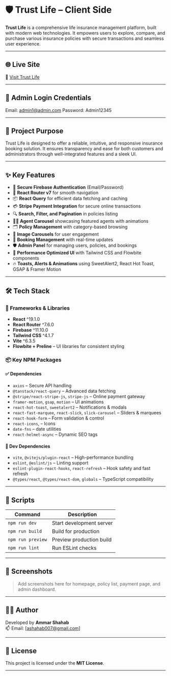 # 🛡️ Trust Life – Client Side

**Trust Life** is a comprehensive life insurance management platform, built with modern web technologies. It empowers users to explore, compare, and purchase various insurance policies with secure transactions and seamless user experience.

---

## 🌐 Live Site

🔗 [Visit Trust Life](https://your-trust-life-client.web.app)

---

## 🔐 Admin Login Credentials

Email: admin1@admin.com
Password: Admin12345

---

## 🎯 Project Purpose

Trust Life is designed to offer a reliable, intuitive, and responsive insurance booking solution. It ensures transparency and ease for both customers and administrators through well-integrated features and a sleek UI.

---

## ✨ Key Features

- 🔐 **Secure Firebase Authentication** (Email/Password)
- 🧭 **React Router v7** for smooth navigation
- 📦 **React Query** for efficient data fetching and caching
- 💳 **Stripe Payment Integration** for secure online transactions
- 🔍 **Search, Filter, and Pagination** in policies listing
- 🧑‍💼 **Agent Carousel** showcasing featured agents with animations
- 🗂️ **Policy Management** with category-based browsing
- 🎠 **Image Carousels** for user engagement
- 📅 **Booking Management** with real-time updates
- 🛡️ **Admin Panel** for managing users, policies, and bookings
- 🚀 **Performance Optimized UI** with Tailwind CSS and Flowbite components
- 🔥 **Toasts, Alerts & Animations** using SweetAlert2, React Hot Toast, GSAP & Framer Motion

---

## 🛠️ Tech Stack

### 🧩 Frameworks & Libraries

- **React** ^19.1.0
- **React Router** ^7.6.0
- **Firebase** ^11.10.0
- **Tailwind CSS** ^4.1.7
- **Vite** ^6.3.5
- **Flowbite + Preline** – UI libraries for consistent styling

### 📦 Key NPM Packages

#### ✅ Dependencies

- `axios` – Secure API handling
- `@tanstack/react-query` – Advanced data fetching
- `@stripe/react-stripe-js`, `stripe-js` – Online payment gateway
- `framer-motion`, `gsap`, `motion` – UI animations
- `react-hot-toast`, `sweetalert2` – Notifications & modals
- `react-fast-marquee`, `react-slick`, `slick-carousel` – Sliders & marquees
- `react-hook-form` – Form validation & control
- `react-icons`, – Icons
- `date-fns` – date utilities
- `react-helmet-async` – Dynamic SEO tags

#### 🧪 Dev Dependencies

- `vite`, `@vitejs/plugin-react` – High-performance bundling
- `eslint`, `@eslint/js` – Linting support
- `eslint-plugin-react-hooks`, `react-refresh` – Hook safety and fast refresh
- `@types/react`, `@types/react-dom`, `globals` – TypeScript compatibility

---

## 📂 Scripts

| Command           | Description              |
| ----------------- | ------------------------ |
| `npm run dev`     | Start development server |
| `npm run build`   | Build for production     |
| `npm run preview` | Preview production build |
| `npm run lint`    | Run ESLint checks        |

---

## 📸 Screenshots

> Add screenshots here for homepage, policy list, payment page, and admin dashboard.

---

## 🧑‍💻 Author

Developed by **Ammar Shahab**  
📫 Email: [ashahab007@gmail.com]

---

## 📝 License

This project is licensed under the **MIT License**.

---
